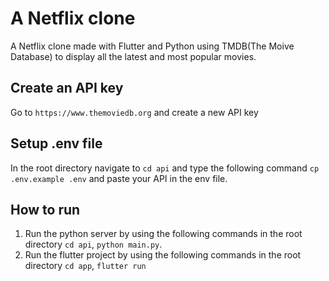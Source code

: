 # A Netflix clone

A Netflix clone made with Flutter and Python using TMDB(The Moive Database) to display all the latest and most popular movies.

## Create an API key

Go to `https://www.themoviedb.org` and create a new API key

## Setup .env file

In the root directory navigate to `cd api` and type the following command `cp .env.example .env` and paste your API in the env file.


## How to run

1. Run the python server by using the following commands in the root directory `cd api`, `python main.py`.
2. Run the flutter project by using the following commands in the root directory `cd app`, `flutter run`
